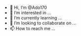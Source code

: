 - 👋 Hi, I’m @Ado170
- 👀 I’m interested in ...
- 🌱 I’m currently learning ...
- 💞️ I’m looking to collaborate on ...
- 📫 How to reach me ...

<!---
Ado170/Ado170 is a ✨ special ✨ repository because its `README.md` (this file) appears on your GitHub profile.
You can click the Preview link to take a look at your changes.
--->
